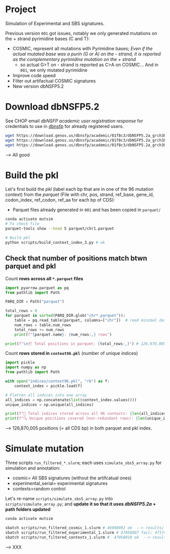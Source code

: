 # Project

Simulation of Experimental and SBS signatures.

Previous version `001` got issues, notably we only generated mutations on the + strand pyrimidine bases (C and T):
- COSMIC, represent all mutations with Pyrimidine bases; *Even if the actual mutated base was a purin (G or A) on the - strand, it is reported as the complementary pyrimidine mutation on the + strand*
    - so actual G>T on - strand is reported as C>A on COSMIC... And in `001`, we only mutated pyrimidine
- Improve code speed
- Filter out artifactual COSMIC signatures
- New version dbNSFP5.2


# Download dbNSFP5.2

See CHOP email *dbNSFP academic user registration response* for credentials to use in [dbnsfp](https://www.dbnsfp.org/download) for already registered users.


```bash
wget https://download.genos.us/dbnsfp/academic/01f8c3/dbNSFP5.2a_grch38.gz
wget https://download.genos.us/dbnsfp/academic/01f8c3/dbNSFP5.2a_grch38.gz.tbi
wget https://download.genos.us/dbnsfp/academic/01f8c3/dbNSFP5.2a_grch38.gz.md5
```

--> All good





# Build the pkl 

Let's first build the *pkl* (label each bp that are in one of the 96 mutation context) from the *parquet* (File with chr, pos, strand, ref_base, gene_id, codon_index, ref_codon, ref_aa for each bp of CDS):
- Parquet files already generated in `001` and has been copied in `parquet/`


```bash
conda activate mutsim
# To check file
parquet-tools show --head 5 parquet/chr1.parquet 

# Build pkl
python scripts/build_context_index_3.py # ok
```

## Check that number of positions match btwn parquet and pkl


Count **rows across all `*.parquet` files**


```python
import pyarrow.parquet as pq
from pathlib import Path

PARQ_DIR = Path("parquet")  

total_rows = 0
for parquet in sorted(PARQ_DIR.glob("chr*.parquet")):
    table = pq.read_table(parquet, columns=["chr"])  # read minimal data
    num_rows = table.num_rows
    total_rows += num_rows
    print(f"{parquet.name}: {num_rows:,} rows")

print(f"\n📦 Total positions in parquet: {total_rows:,}") # 126,870,005
```


Count **rows stored in `context96.pkl`** (number of unique indices)


```python
import pickle
import numpy as np
from pathlib import Path

with open("indices/context96.pkl", "rb") as f:
    context_index = pickle.load(f)

# Flatten all indices into one array
all_indices = np.concatenate(list(context_index.values()))
unique_indices = np.unique(all_indices)

print(f"🧠 Total indices stored across all 96 contexts: {len(all_indices):,}") # 380,610,012
print(f"🔍 Unique positions covered (non-redundant rows): {len(unique_indices):,}") # 126,870,005
```

--> 126,870,005 positions (= all CDS bp) in both parquet and pkl index. 



# Simulate mutation

Three scripts `run_filtered_*.slurm`; each uses `simulate_sbs5_array.py` for simulation and annotation:
- cosmic= All SBS signatures (without the artifcatual ones)
- experimental_serial= experimental signatures
- contexts=random control


Let's re-name `scripts/simulate_sbs5_array.py` into `scripts/simulate_array.py`; and **update it so that it uses *dbNSFP5.2a* + path folders updated**


```bash
conda activate mutsim

sbatch scripts/run_filtered_cosmic_1.slurm # 46998992 ok  --> results/
sbatch scripts/run_filtered_experimental_1.slurm # 47058807 fail; 47174183 xxx
sbatch scripts/run_filtered_contexts_1.slurm #  47058818 ok  --> results_contexts/


```

--> XXX
